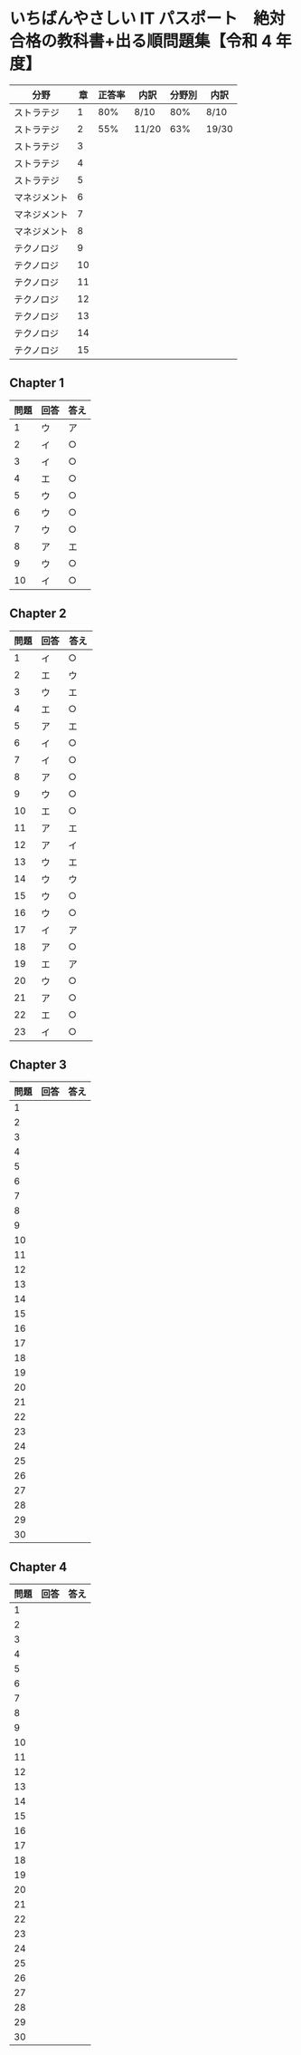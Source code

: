 # いちばんやさしい IT パスポート　絶対合格の教科書+出る順問題集【令和 4 年度】

| 分野         | 章  | 正答率 | 内訳  | 分野別 | 内訳  |
| ------------ | --- | ------ | ----- | ------ | ----- |
| ストラテジ   | 1   | 80%    | 8/10  | 80%    | 8/10  |
| ストラテジ   | 2   | 55%    | 11/20 | 63%    | 19/30 |
| ストラテジ   | 3   |        |       |        |       |
| ストラテジ   | 4   |        |       |        |       |
| ストラテジ   | 5   |        |       |        |       |
| マネジメント | 6   |        |       |        |       |
| マネジメント | 7   |        |       |        |       |
| マネジメント | 8   |        |       |        |       |
| テクノロジ   | 9   |        |       |        |       |
| テクノロジ   | 10  |        |       |        |       |
| テクノロジ   | 11  |        |       |        |       |
| テクノロジ   | 12  |        |       |        |       |
| テクノロジ   | 13  |        |       |        |       |
| テクノロジ   | 14  |        |       |        |       |
| テクノロジ   | 15  |        |       |        |       |

## Chapter 1

| 問題 | 回答 | 答え |
| ---- | ---- | ---- |
| 1    | ウ   | ア   |
| 2    | イ   | ○    |
| 3    | イ   | ○    |
| 4    | エ   | ○    |
| 5    | ウ   | ○    |
| 6    | ウ   | ○    |
| 7    | ウ   | ○    |
| 8    | ア   | エ   |
| 9    | ウ   | ○    |
| 10   | イ   | ○    |

## Chapter 2

| 問題 | 回答 | 答え |
| ---- | ---- | ---- |
| 1    | イ   | ○    |
| 2    | エ   | ウ   |
| 3    | ウ   | エ   |
| 4    | エ   | ○    |
| 5    | ア   | エ   |
| 6    | イ   | ○    |
| 7    | イ   | ○    |
| 8    | ア   | ○    |
| 9    | ウ   | ○    |
| 10   | エ   | ○    |
| 11   | ア   | エ   |
| 12   | ア   | イ   |
| 13   | ウ   | エ   |
| 14   | ウ   | ウ   |
| 15   | ウ   | ○    |
| 16   | ウ   | ○    |
| 17   | イ   | ア   |
| 18   | ア   | ○    |
| 19   | エ   | ア   |
| 20   | ウ   | ○ 　 |
| 21   | ア   | ○    |
| 22   | エ   | ○    |
| 23   | イ   | ○    |

## Chapter 3

| 問題 | 回答 | 答え |
| ---- | ---- | ---- |
| 1    |      |      |
| 2    |      |      |
| 3    |      |      |
| 4    |      |      |
| 5    |      |      |
| 6    |      |      |
| 7    |      |      |
| 8    |      |      |
| 9    |      |      |
| 10   |      |      |
| 11   |      |      |
| 12   |      |      |
| 13   |      |      |
| 14   |      |      |
| 15   |      |      |
| 16   |      |      |
| 17   |      |      |
| 18   |      |      |
| 19   |      |      |
| 20   |      |      |
| 21   |      |      |
| 22   |      |      |
| 23   |      |      |
| 24   |      |      |
| 25   |      |      |
| 26   |      |      |
| 27   |      |      |
| 28   |      |      |
| 29   |      |      |
| 30   |      |      |

## Chapter 4

| 問題 | 回答 | 答え |
| ---- | ---- | ---- |
| 1    |      |      |
| 2    |      |      |
| 3    |      |      |
| 4    |      |      |
| 5    |      |      |
| 6    |      |      |
| 7    |      |      |
| 8    |      |      |
| 9    |      |      |
| 10   |      |      |
| 11   |      |      |
| 12   |      |      |
| 13   |      |      |
| 14   |      |      |
| 15   |      |      |
| 16   |      |      |
| 17   |      |      |
| 18   |      |      |
| 19   |      |      |
| 20   |      |      |
| 21   |      |      |
| 22   |      |      |
| 23   |      |      |
| 24   |      |      |
| 25   |      |      |
| 26   |      |      |
| 27   |      |      |
| 28   |      |      |
| 29   |      |      |
| 30   |      |      |
